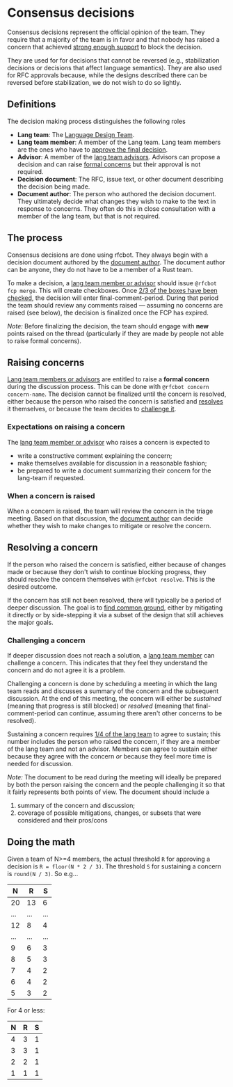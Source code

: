 # Consensus decisions

Consensus decisions represent the official opinion of the team. They require that a majority of the team is in favor and that nobody has raised a concern that achieved [strong enough support](#threshold-to-resolve-a-concern-without-consent) to block the decision.

They are used for for decisions that cannot be reversed (e.g., stabilization decisions or decisions that affect language semantics). They are also used for RFC approvals because, while the designs described there can be reversed before stabilization, we do not wish to do so lightly.

## Definitions

The decision making process distinguishes the following roles

* **Lang team**: The [Language Design Team](https://github.com/rust-lang/team/blob/master/teams/lang.toml).
* **Lang team member**: A member of the Lang team. Lang team members are the ones who have to [approve the final decision](#the-process).
* **Advisor**: A member of the [lang team advisors](https://github.com/rust-lang/team/blob/master/teams/lang-advisors.toml). Advisors can propose a decision and can raise [formal concerns](#raising-concerns) but their approval is not required.
* **Decision document**: The RFC, issue text, or other document describing the decision being made.
* **Document author**: The person who authored the decision document. They ultimately decide what changes they wish to make to the text in response to concerns. They often do this in close consultation with a member of the lang team, but that is not required.

## The process

Consensus decisions are done using rfcbot. They always begin with a decision document authored by the [document author](#definitions). The document author can be anyone, they do not have to be a member of a Rust team.

To make a decision, a [lang team member or advisor](#definitions) should issue `@rfcbot fcp merge`. This will create checkboxes. Once [2/3 of the boxes have been checked](#doing-the-math), the decision will enter final-comment-period. During that period the team should review any comments raised — assuming no concerns are raised (see below), the decision is finalized once the FCP has expired.

*Note:* Before finalizing the decision, the team should engage with **new** points raised on the thread (particularly if they are made by people not able to raise formal concerns).

## Raising concerns

[Lang team members or advisors](#definitions) are entitled to raise a **formal concern** during the discussion process. This can be done with `@rfcbot concern concern-name`. The decision cannot be finalized until the concern is resolved, either because the person who raised the concern is satisfied and [resolves](#resolving-a-concern) it themselves, or because the team decides to [challenge it](#challenging-a-concern).

### Expectations on raising a concern

The [lang team member or advisor](#definitions) who raises a concern is expected to

* write a constructive comment explaining the concern;
* make themselves available for discussion in a reasonable fashion;
* be prepared to write a document summarizing their concern for the lang-team if requested.

### When a concern is raised

When a concern is raised, the team will review the concern in the triage meeting. Based on that discussion, the [document author](#definitions) can decide whether they wish to make changes to mitigate or resolve the concern.

## Resolving a concern

If the person who raised the concern is satisfied, either because of changes made or because they don't wish to continue blocking progress, they should resolve the concern themselves with `@rfcbot resolve`. This is the desired outcome.

If the concern has still not been resolved, there will typically be a period of deeper discussion. The goal is to [find common ground](./making_decisions.md#design-axioms), either by mitigating it directly or by side-stepping it via a subset of the design that still achieves the major goals.

### Challenging a concern

If deeper discussion does not reach a solution, a [lang team member](#definitions) can challenge a concern. This indicates that they feel they understand the concern and do not agree it is a problem.

Challenging a concern is done by scheduling a meeting in which the lang team reads and discusses a summary of the concern and the subsequent discussion. At the end of this meeting, the concern will either be *sustained* (meaning that progress is still blocked) or *resolved* (meaning that final-comment-period can continue, assuming there aren't other concerns to be resolved).

Sustaining a concern requires [1/4 of the lang team](#doing-the-math) to agree to sustain; this number includes the person who raised the concern, if they are a member of the lang team and not an advisor. Members can agree to sustain either because they agree with the concern *or* because they feel more time is needed for discussion.

*Note:* The document to be read during the meeting will ideally be prepared by both the person raising the concern and the people challenging it so that it fairly represents both points of view. The document should include a

1. summary of the concern and discussion;
2. coverage of possible mitigations, changes, or subsets that were considered and their pros/cons


## Doing the math


Given a team of N>=4 members, the actual threshold `R` for approving a decision is `R = floor(N * 2 / 3)`. The threshold `S` for sustaining a concern is `round(N / 3)`. So e.g...

| N   | R   | S   |
| --- | --- | --- |
| 20  | 13  | 6   |
| ... | ... | ... |
| 12  | 8   | 4   |
| ... | ... | ... |
| 9   | 6   | 3   |53
| 8   | 5   | 3   |
| 7   | 4   | 2   |
| 6   | 4   | 2   |
| 5   | 3   | 2   |

For 4 or less:

| N   | R   | S   |
| --- | --- | --- |
| 4   | 3   | 1   |
| 3   | 3   | 1   |
| 2   | 2   | 1   |
| 1   | 1   | 1   |
